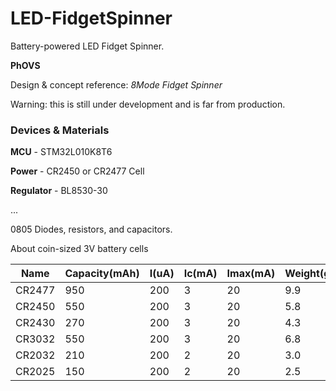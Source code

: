 # LED-FidgetSpinner
Battery-powered LED Fidget Spinner.

**PhOVS**



Design & concept reference: *8Mode Fidget Spinner*



Warning: this is still under development and is far from production.



### Devices & Materials

**MCU** - STM32L010K8T6

**Power** - CR2450 or CR2477 Cell

**Regulator** - BL8530-30

...

0805 Diodes, resistors, and capacitors.



About coin-sized 3V battery cells

| Name   | Capacity(mAh) | I(uA) | Ic(mA) | Imax(mA) | Weight(g) |
| ------ | ------------- | ----- | ------ | -------- | --------- |
| CR2477 | 950           | 200   | 3      | 20       | 9.9       |
| CR2450 | 550           | 200   | 3      | 20       | 5.8       |
| CR2430 | 270           | 200   | 3      | 20       | 4.3       |
| CR3032 | 550           | 200   | 3      | 20       | 6.8       |
| CR2032 | 210           | 200   | 2      | 20       | 3.0       |
| CR2025 | 150           | 200   | 2      | 20       | 2.5       |

